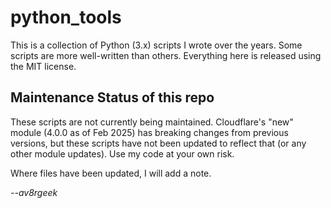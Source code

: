# python_tools
This is a collection of Python (3.x) scripts I wrote over the years.  Some scripts are more well-written than others. Everything here is released using the MIT license.

## Maintenance Status of this repo
These scripts are not currently being maintained.  Cloudflare's "new" module (4.0.0 as of Feb 2025) has breaking changes from previous versions, but these scripts have not been updated to reflect that (or any other module updates).  Use my code at your own risk.

Where files have been updated, I will add a note.

_--av8rgeek_

